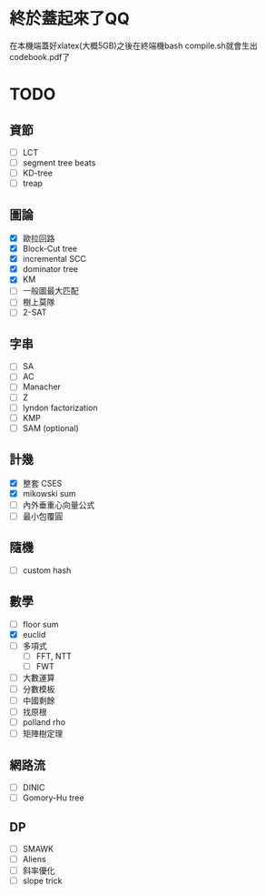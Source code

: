 # 終於蓋起來了QQ
在本機端蓋好xlatex(大概5GB)之後在終端機bash compile.sh就會生出codebook.pdf了

# TODO

## 資節
- [ ] LCT
- [ ] segment tree beats
- [ ] KD-tree
- [ ] treap

## 圖論
- [x] 歐拉回路
- [x] Block-Cut tree
- [x] incremental SCC
- [x] dominator tree
- [x] KM
- [ ] 一般圖最大匹配
- [ ] 樹上莫隊
- [ ] 2-SAT

## 字串
- [ ] SA
- [ ] AC
- [ ] Manacher
- [ ] Z
- [ ] lyndon factorization
- [ ] KMP
- [ ] SAM (optional)

## 計幾
- [x] 整套 CSES
- [x] mikowski sum
- [ ] 內外垂重心向量公式
- [ ] 最小包覆圓

## 隨機
- [ ] custom hash

## 數學
- [ ] floor sum
- [x] euclid
- [ ] 多項式
    - [ ] FFT, NTT
    - [ ] FWT
- [ ] 大數運算
- [ ] 分數模板
- [ ] 中國剩餘
- [ ] 找原根
- [ ] polland rho
- [ ] 矩陣樹定理

## 網路流
- [ ] DINIC
- [ ] Gomory-Hu tree

## DP
- [ ] SMAWK
- [ ] Aliens
- [ ] 斜率優化
- [ ] slope trick
